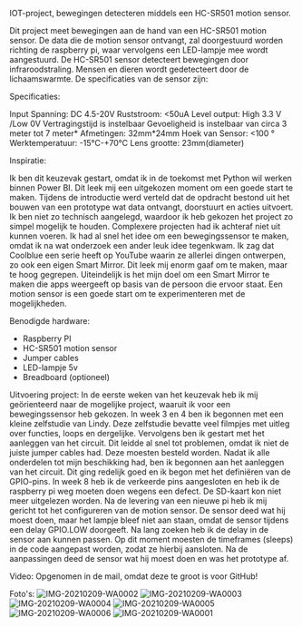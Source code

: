IOT-project, bewegingen detecteren middels een HC-SR501 motion sensor.

Dit project meet bewegingen aan de hand van een HC-SR501 motion sensor. De data die de motion sensor ontvangt, zal doorgestuurd worden richting de raspberry pi, waar vervolgens een LED-lampje mee wordt aangestuurd.
De HC-SR501 sensor detecteert bewegingen door infraroodstraling. Mensen en dieren wordt gedetecteert door de lichaamswarmte.
De specificaties van de sensor zijn:

Specificaties:

Input Spanning: DC 4.5-20V
Ruststroom: <50uA
Level output: High 3.3 V /Low 0V
Vertragingstijd is instelbaar
Gevoeligheid is instelbaar van circa 3 meter tot 7 meter*
Afmetingen: 32mm*24mm
Hoek van Sensor: <100 °
Werktemperatuur: -15°C-+70°C
Lens grootte: 23mm(diameter)

Inspiratie:

Ik ben dit keuzevak gestart, omdat ik in de toekomst met Python wil werken binnen Power BI. Dit leek mij een uitgekozen moment om een goede start te maken.
Tijdens de introductie werd verteld dat de opdracht bestond uit het bouwen van een prototype wat data ontvangt, doorstuurt en acties uitvoert.
Ik ben niet zo technisch aangelegd, waardoor ik heb gekozen het project zo simpel mogelijk te houden. Complexere projecten had ik achteraf niet uit kunnen voeren.
Ik had al snel het idee om een bewegingssensor te maken, omdat ik na wat onderzoek een ander leuk idee tegenkwam.
Ik zag dat Coolblue een serie heeft op YouTube waarin ze allerlei dingen ontwerpen, zo ook een eigen Smart Mirror. Dit leek mij enorm gaaf om te maken, maar te hoog gegrepen.
Uiteindelijk is het mijn doel om een Smart Mirror te maken die apps weergeeft op basis van de persoon die ervoor staat.
Een motion sensor is een goede start om te experimenteren met de mogelijkheden.

Benodigde hardware:

- Raspberry PI
- HC-SR501 motion sensor
- Jumper cables
- LED-lampje 5v
- Breadboard (optioneel)

Uitvoering project:
In de eerste weken van het keuzevak heb ik mij geörienteerd naar de mogelijke project, waaruit ik voor een bewegingssensor heb gekozen.
In week 3 en 4 ben ik begonnen met een kleine zelfstudie van Lindy. Deze zelfstudie bevatte veel filmpjes met uitleg over functies, loops en dergelijke.
Vervolgens ben ik gestart met het aanleggen van het circuit. Dit leidde al snel tot problemen, omdat ik niet de juiste jumper cables had. Deze moesten besteld worden.
Nadat ik alle onderdelen tot mijn beschikking had, ben ik begonnen aan het aanleggen van het circuit.
Dit ging redelijk goed en ik begon met het definiëren van de GPIO-pins.
In week 8 heb ik de verkeerde pins aangesloten en heb ik de raspberry pi weg moeten doen wegens een defect. De SD-kaart kon niet meer uitgelezen worden.
Na de levering van een nieuwe pi heb ik mij gericht tot het configureren van de motion sensor.
De sensor deed wat hij moest doen, maar het lampje bleef niet aan staan, omdat de sensor tijdens een delay GPIO.LOW doorgeeft.
Na lang zoeken heb ik de delay in de sensor aan kunnen passen. Op dit moment moesten de timeframes (sleeps) in de code aangepast worden, zodat ze hierbij aansloten.
Na de aanpassingen deed de sensor wat hij moest doen en was het prototype af.

Video:
Opgenomen in de mail, omdat deze te groot is voor GitHub!

Foto's:
![IMG-20210209-WA0002](https://user-images.githubusercontent.com/74979378/107404329-79100180-6b06-11eb-86eb-2bf682603989.jpg)
![IMG-20210209-WA0003](https://user-images.githubusercontent.com/74979378/107404330-79a89800-6b06-11eb-8fc5-49735eea0013.jpg)
![IMG-20210209-WA0004](https://user-images.githubusercontent.com/74979378/107404334-79a89800-6b06-11eb-8814-f8834a6184be.jpg)
![IMG-20210209-WA0005](https://user-images.githubusercontent.com/74979378/107404336-7a412e80-6b06-11eb-8476-30996e054419.jpg)
![IMG-20210209-WA0006](https://user-images.githubusercontent.com/74979378/107404337-7a412e80-6b06-11eb-839a-c63146dcedb1.jpg)
![IMG-20210209-WA0001](https://user-images.githubusercontent.com/74979378/107404339-7a412e80-6b06-11eb-9228-9e458fe7ed84.jpg)


